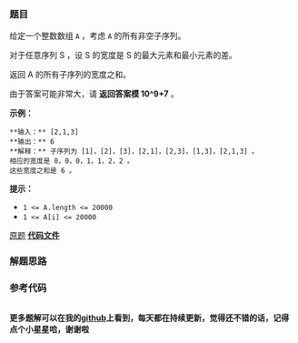 ### 题目
给定一个整数数组 `A` ，考虑 `A` 的所有非空子序列。

对于任意序列 S ，设 S 的宽度是 S 的最大元素和最小元素的差。

返回 A 的所有子序列的宽度之和。

由于答案可能非常大，请 **返回答案模 10^9+7** 。



**示例：**

    
    
    **输入：** [2,1,3]
    **输出：** 6
    **解释：** 子序列为 [1]，[2]，[3]，[2,1]，[2,3]，[1,3]，[2,1,3] 。
    相应的宽度是 0，0，0，1，1，2，2 。
    这些宽度之和是 6 。
    



**提示：**

  * `1 <= A.length <= 20000`
  * `1 <= A[i] <= 20000`

[原题](https://leetcode-cn.com/problems/sum-of-subsequence-widths/)    **[代码文件]()**


### 解题思路




### 参考代码

```go


```




**更多题解可以在我的[github](https://github.com/LZH139/leetcode_Go)上看到，每天都在持续更新，觉得还不错的话，记得点个小星星哈，谢谢啦**
